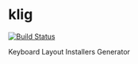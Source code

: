 # klig

[![Build Status](https://travis-ci.org/macie/klig.svg?branch=master)](https://travis-ci.org/macie/klig)

Keyboard Layout Installers Generator
